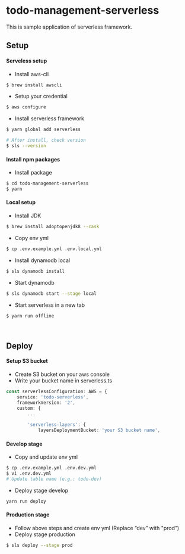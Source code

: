 # todo-management-serverless

This is sample application of serverless framework.

## Setup

#### Serveless setup
- Install aws-cli
```sh
$ brew install awscli
```
- Setup your credential
```sh
$ aws configure
```
- Install serverless framework
```sh
$ yarn global add serverless

# After install, check version
$ sls --version
```

#### Install npm packages
- Install package
```sh
$ cd todo-management-serverless
$ yarn
```

#### Local setup
- Install JDK
```sh
$ brew install adoptopenjdk8 --cask
```
- Copy env yml 
```sh
$ cp .env.example.yml .env.local.yml
```
- Install dynamodb local
```sh
$ sls dynamodb install
```
- Start dynamodb
```sh
$ sls dynamodb start --stage local
```
- Start serverless in a new tab
```sh
$ yarn run offline
```

<br>

## Deploy

#### Setup S3 bucket
- Create S3 bucket on your aws console
- Write your bucket name in serverless.ts
```typescript
const serverlessConfiguration: AWS = {
    service: 'todo-serverless',
    frameworkVersion: '2',
    custom: {
        ...
        
        'serverless-layers': {
            layersDeploymentBucket: 'your S3 bucket name',
```

#### Develop stage
- Copy and update env yml 
```sh
$ cp .env.example.yml .env.dev.yml
$ vi .env.dev.yml
# Update table name (e.g.: todo-dev)
```
- Deploy stage develop
```sh
yarn run deploy
```

#### Production stage
- Follow above steps and create env yml (Replace “dev” with "prod”)
- Deploy stage production
```sh
$ sls deploy --stage prod
```

